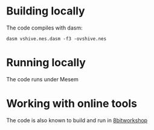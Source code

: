 # Building locally

The code compiles with dasm:
```
dasm vshive.nes.dasm -f3 -ovshive.nes
```

# Running locally

The code runs under Mesem

# Working with online tools

The code is also known to build and run in
[8bitworkshop](https://8bitworkshop.com/)
